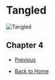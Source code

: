 # Tangled

![Tangled](https://ohmy.disney.com/wp-content/uploads/2013/07/Tangled-Header.jpg)

## Chapter 4


* [Previous](Chapter02.md)

* [Back to Home](https://b00096684.github.io/github-story-2019/)